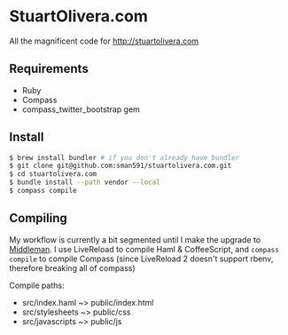 StuartOlivera.com
=================
All the magnificent code for http://stuartolivera.com

Requirements
-----------------
* Ruby
* Compass
* compass_twitter_bootstrap gem

Install
-----------------
```bash
$ brew install bundler # if you don't already have bundler
$ git clone git@github.com:sman591/stuartolivera.com.git
$ cd stuartolivera.com
$ bundle install --path vendor --local
$ compass compile
```

Compiling
-----------------
My workflow is currently a bit segmented until I make the upgrade to [Middleman](http://middlemanapp.com/). I use LiveReload to compile Haml & CoffeeScript, and ```compass compile``` to compile Compass (since LiveReload 2 doesn't support rbenv, therefore breaking all of compass)

Compile paths:

* src/index.haml ~> public/index.html
* src/stylesheets ~> public/css
* src/javascripts ~> public/js
